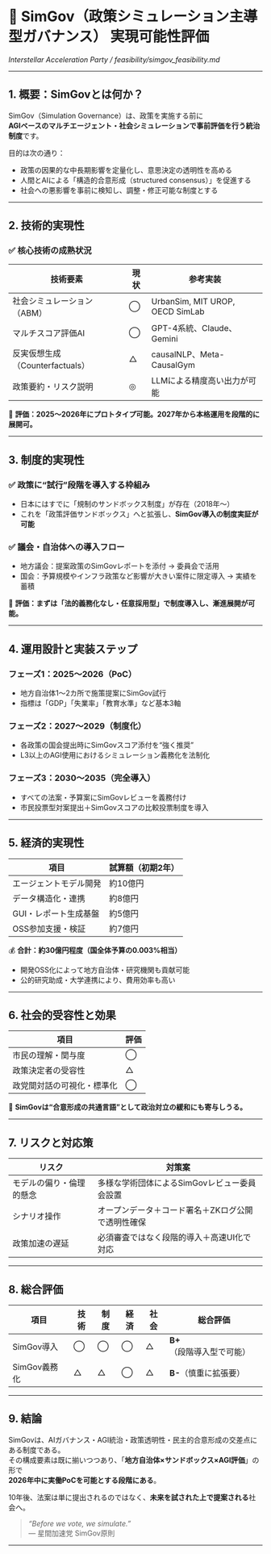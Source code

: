# 🔁 SimGov（政策シミュレーション主導型ガバナンス） 実現可能性評価  
_Interstellar Acceleration Party / feasibility/simgov_feasibility.md_

---

## 1. 概要：SimGovとは何か？

SimGov（Simulation Governance）は、政策を実施する前に  
**AGIベースのマルチエージェント・社会シミュレーションで事前評価を行う統治制度**です。

目的は次の通り：

- 政策の因果的な中長期影響を定量化し、意思決定の透明性を高める  
- 人間とAIによる「構造的合意形成（structured consensus）」を促進する  
- 社会への悪影響を事前に検知し、調整・修正可能な制度とする

---

## 2. 技術的実現性

### ✅ 核心技術の成熟状況

| 技術要素                    | 現状 | 参考実装 |
|-----------------------------|------|-----------|
| 社会シミュレーション（ABM） | ◯    | UrbanSim, MIT UROP, OECD SimLab |
| マルチスコア評価AI         | ◯    | GPT-4系統、Claude、Gemini |
| 反実仮想生成（Counterfactuals） | △ | causalNLP、Meta-CausalGym |
| 政策要約・リスク説明       | ◎    | LLMによる精度高い出力が可能 |

🧩 **評価：2025〜2026年にプロトタイプ可能。2027年から本格運用を段階的に展開可。**

---

## 3. 制度的実現性

### ✅ 政策に“試行”段階を導入する枠組み

- 日本にはすでに「規制のサンドボックス制度」が存在（2018年〜）
- これを「政策評価サンドボックス」へと拡張し、**SimGov導入の制度実証が可能**

### ✅ 議会・自治体への導入フロー

- 地方議会：提案政策のSimGovレポートを添付 → 委員会で活用  
- 国会：予算規模やインフラ政策など影響が大きい案件に限定導入 → 実績を蓄積

🧩 **評価：まずは「法的義務化なし・任意採用型」で制度導入し、漸進展開が可能。**

---

## 4. 運用設計と実装ステップ

### フェーズ1：2025〜2026（PoC）

- 地方自治体1〜2カ所で施策提案にSimGov試行  
- 指標は「GDP」「失業率」「教育水準」など基本3軸

### フェーズ2：2027〜2029（制度化）

- 各政策の国会提出時にSimGovスコア添付を“強く推奨”  
- L3以上のAGI使用におけるシミュレーション義務化を法制化

### フェーズ3：2030〜2035（完全導入）

- すべての法案・予算案にSimGovレビューを義務付け  
- 市民投票型対案提出＋SimGovスコアの比較投票制度を導入

---

## 5. 経済的実現性

| 項目              | 試算額（初期2年） |
|-------------------|-------------------|
| エージェントモデル開発 | 約10億円          |
| データ構造化・連携    | 約8億円           |
| GUI・レポート生成基盤 | 約5億円           |
| OSS参加支援・検証     | 約7億円           |

💰 **合計：約30億円程度（国全体予算の0.003%相当）**

- 開発OSS化によって地方自治体・研究機関も貢献可能
- 公的研究助成・大学連携により、費用効率も高い

---

## 6. 社会的受容性と効果

| 項目                         | 評価 |
|------------------------------|------|
| 市民の理解・関与度           | ◯    | 視覚化された因果影響により政治参加意識が向上 |
| 政策決定者の受容性           | △    | 初期は反発あり得るが「予測補助」として浸透可 |
| 政党間対話の可視化・標準化   | ◯    | 仮想結果によって対立の構造的整理が可能 |

🧩 **SimGovは“合意形成の共通言語”として政治対立の緩和にも寄与しうる。**

---

## 7. リスクと対応策

| リスク                     | 対策案 |
|----------------------------|--------|
| モデルの偏り・倫理的懸念  | 多様な学術団体によるSimGovレビュー委員会設置 |
| シナリオ操作               | オープンデータ＋コード署名＋ZKログ公開で透明性確保 |
| 政策加速の遅延             | 必須審査ではなく段階的導入＋高速UI化で対応 |

---

## 8. 総合評価

| 項目         | 技術 | 制度 | 経済 | 社会 | 総合評価 |
|--------------|------|------|------|------|------------|
| SimGov導入   | ◯    | ◯    | ◯    | △    | **B+**（段階導入型で可能） |
| SimGov義務化 | △    | △    | ◯    | △    | **B-**（慎重に拡張要） |

---

## 9. 結論

SimGovは、AIガバナンス・AGI統治・政策透明性・民主的合意形成の交差点にある制度である。  
その構成要素は既に揃いつつあり、「**地方自治体×サンドボックス×AGI評価**」の形で  
**2026年中に実働PoCを可能とする段階にある**。

10年後、法案は単に提出されるのではなく、**未来を試された上で提案される**社会へ。

> _“Before we vote, we simulate.”_  
> — 星間加速党 SimGov原則

---
